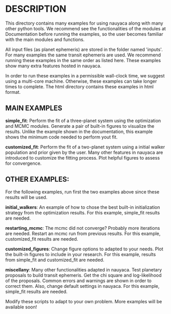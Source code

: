 
# DESCRIPTION

This directory contains many examples for using nauyaca along with many other python tools. We recommend see the functionalities of the modules at Documentation before running the examples, so the user becomes familiar with the main modules and functions.

All input files (as planet ephemeris) are stored in the folder named 'inputs'. For many examples the same transit ephemeris are used. We recommend running these examples in the same order as listed here. These examples show many extra features hosted in nauyaca. 

In order to run these examples in a permissible wall-clock time, we suggest using a multi-core machine. Otherwise, these examples can take longer times to complete. The html directory contains these examples in html format.


## MAIN EXAMPLES

**simple_fit**: Perform the fit of a three-planet system using the optimization and MCMC modules. Generate a pair of built-in figures to visualize the results. Unlike the example shown in the documentation, this example shows the minimum code needed to perform yout fit.


**customized_fit**: Perform the fit of a two-planet system using a initial walker population and prior given by the user. Many other features in nauyaca are introduced to customize the fitting process. Plot helpful figures to assess for convergence.



## OTHER EXAMPLES:

For the following examples, run first the two examples above since these results will be used.


**initial_walkers**: An example of how to chose the best built-in initialization strategy from the optimization results. For this example, simple_fit results are needed.


**restarting_mcmc**: The mcmc did not converge? Probably more iterations are needed. Restart an mcmc run from previous results. For this example, customized_fit results are needed.


**customized_figures**: Change figure options to adapted to your needs.  Plot the built-in figures to include in your research. For this example, results from simple_fit and customized_fit are needed.


**miscellany**: Many other functionalities adapted in nauyaca. Test planetary proposals to build transit ephemeris. Get the chi square and log-likelihood of the proposals. Common errors and warnings are shown in order to correct them. Also, change default settings in nauyaca. For this example, simple_fit results are needed.




Modify these scripts to adapt to your own problem. More examples will be available soon!

